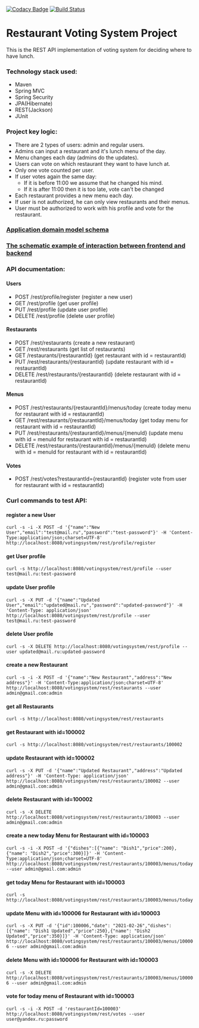 [![Codacy Badge](https://app.codacy.com/project/badge/Grade/ddae95adbea54bed8afcc56f40b906ff)](https://www.codacy.com/gh/igar15/restaurant-voting-system/dashboard)
[![Build Status](https://api.travis-ci.com/igar15/restaurant-voting-system.svg?branch=master)](https://travis-ci.com//igar15/restaurant-voting-system)

Restaurant Voting System Project 
=================================

This is the REST API implementation of voting system for deciding where to have lunch.

### Technology stack used: 
* Maven
* Spring MVC
* Spring Security
* JPA(Hibernate)
* REST(Jackson)
* JUnit

### Project key logic:
* There are 2 types of users: admin and regular users.
* Admins can input a restaurant and it's lunch menu of the day.
* Menu changes each day (admins do the updates).
* Users can vote on which restaurant they want to have lunch at.
* Only one vote counted per user.
* If user votes again the same day:
    - If it is before 11:00 we assume that he changed his mind.
    - If it is after 11:00 then it is too late, vote can't be changed
* Each restaurant provides a new menu each day.
* If user is not authorized, he can only view restaurants and their menus.  
* User must be authorized to work with his profile and vote for the restaurant.  

### <a href="domain_model.md">Application domain model schema</a>

### <a href="interaction_example.md">The schematic example of interaction between frontend and backend</a>

### API documentation:
#### Users
- POST /rest/profile/register (register a new user)
- GET /rest/profile (get user profile)
- PUT /rest/profile (update user profile)
- DELETE /rest/profile (delete user profile)
#### Restaurants
- POST /rest/restaurants (create a new restaurant)
- GET /rest/restaurants (get list of restaurants)
- GET /restaurants/{restaurantId} (get restaurant with id = restaurantId)
- PUT /rest/restaurants/{restaurantId} (update restaurant with id = restaurantId)
- DELETE /rest/restaurants/{restaurantId} (delete restaurant with id = restaurantId)
#### Menus
- POST /rest/restaurants/{restaurantId}/menus/today (create today menu for restaurant with id = restaurantId)
- GET /rest/restaurants/{restaurantId}/menus/today (get today menu for restaurant with id = restaurantId)
- PUT /rest/restaurants/{restaurantId}/menus/{menuId} (update menu with id = menuId for restaurant with id = restaurantId)
- DELETE /rest/restaurants/{restaurantId}/menus/{menuId} (delete menu with id = menuId for restaurant with id = restaurantId)
#### Votes
- POST /rest/votes?restaurantId={restaurantId} (register vote from user for restaurant with id = restaurantId)

### Curl commands to test API:
#### register a new User
`curl -s -i -X POST -d '{"name":"New User","email":"test@mail.ru","password":"test-password"}' -H 'Content-Type:application/json;charset=UTF-8' http://localhost:8080/votingsystem/rest/profile/register`
#### get User profile
`curl -s http://localhost:8080/votingsystem/rest/profile --user test@mail.ru:test-password`
#### update User profile
`curl -s -X PUT -d '{"name":"Updated User","email":"updated@mail.ru","password":"updated-password"}' -H 'Content-Type: application/json' http://localhost:8080/votingsystem/rest/profile --user test@mail.ru:test-password`
#### delete User profile
`curl -s -X DELETE http://localhost:8080/votingsystem/rest/profile --user updated@mail.ru:updated-password`
#### create a new Restaurant
`curl -s -i -X POST -d '{"name":"New Restaurant","address":"New address"}' -H 'Content-Type:application/json;charset=UTF-8' http://localhost:8080/votingsystem/rest/restaurants --user admin@gmail.com:admin`
#### get all Restaurants 
`curl -s http://localhost:8080/votingsystem/rest/restaurants`
#### get Restaurant with id=100002
`curl -s http://localhost:8080/votingsystem/rest/restaurants/100002`
#### update Restaurant with id=100002
`curl -s -X PUT -d '{"name":"Updated Restaurant","address":"Updated address"}' -H 'Content-Type: application/json' http://localhost:8080/votingsystem/rest/restaurants/100002 --user admin@gmail.com:admin`
#### delete Restaurant with id=100002
`curl -s -X DELETE http://localhost:8080/votingsystem/rest/restaurants/100003 --user admin@gmail.com:admin`
#### create a new today Menu for Restaurant with id=100003
`curl -s -i -X POST -d '{"dishes":[{"name": "Dish1","price":200},{"name": "Dish2","price":300}]}' -H 'Content-Type:application/json;charset=UTF-8' http://localhost:8080/votingsystem/rest/restaurants/100003/menus/today --user admin@gmail.com:admin`
#### get today Menu for Restaurant with id=100003
`curl -s http://localhost:8080/votingsystem/rest/restaurants/100003/menus/today`
#### update Menu with id=100006 for Restaurant with id=100003
`curl -s -X PUT -d '{"id":100006,"date": "2021-02-26","dishes":[{"name": "Dish1 Updated","price":250},{"name": "Dish2 Updated","price":350}]}' -H 'Content-Type: application/json' http://localhost:8080/votingsystem/rest/restaurants/100003/menus/100006 --user admin@gmail.com:admin`
#### delete Menu with id=100006 for Restaurant with id=100003
`curl -s -X DELETE http://localhost:8080/votingsystem/rest/restaurants/100003/menus/100006 --user admin@gmail.com:admin`
#### vote for today menu of Restaurant with id=100003
`curl -s -i -X POST -d 'restaurantId=100003' http://localhost:8080/votingsystem/rest/votes --user user@yandex.ru:password`

